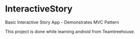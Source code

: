 # InteractiveStory
Basic Interactive Story App - Demonstrates MVC Pattern

This project is done while learning android from Teamtreehouse.
